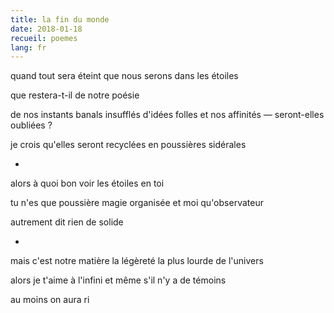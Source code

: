 ```yaml
---
title: la fin du monde
date: 2018-01-18
recueil: poemes
lang: fr
---
```


quand tout sera éteint
que nous serons dans les étoiles

que restera-t-il de notre poésie

de nos instants banals insufflés d'idées folles
et nos affinités — seront-elles oubliées ?

je crois qu'elles seront recyclées en poussières sidérales

*

alors à quoi bon voir les étoiles en toi

tu n'es que poussière magie organisée
et moi qu'observateur

autrement dit rien
de solide

*

mais c'est notre matière la légèreté
la plus lourde de l'univers

alors je t'aime à l'infini
et même s'il n'y a de témoins

au moins on aura ri
